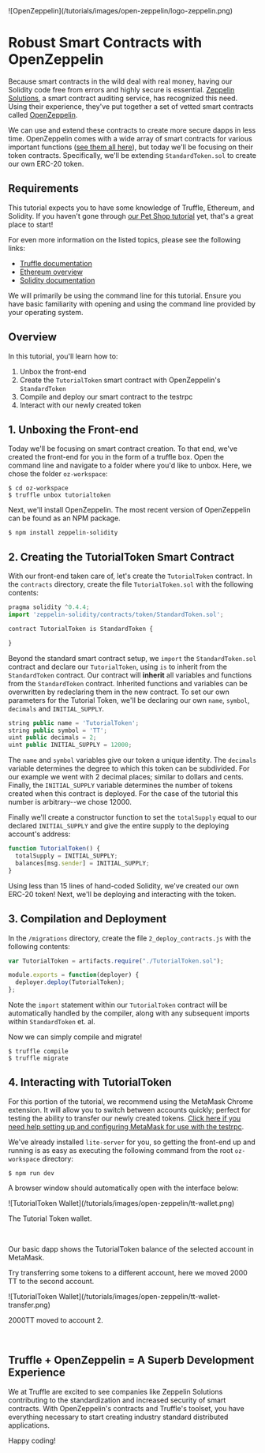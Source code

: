 <div class="text-center container">
  ![OpenZeppelin](/tutorials/images/open-zeppelin/logo-zeppelin.png)
</div>

# Robust Smart Contracts with OpenZeppelin

Because smart contracts in the wild deal with real money, having our Solidity code free from errors and highly secure is essential. [Zeppelin Solutions](https://zeppelin.solutions/), a smart contract auditing service, has recognized this need. Using their experience, they've put together a set of vetted smart contracts called [OpenZeppelin](https://openzeppelin.org/).

We can use and extend these contracts to create more secure dapps in less time. OpenZeppelin comes with a wide array of smart contracts for various important functions ([see them all here](https://github.com/OpenZeppelin/zeppelin-solidity)), but today we'll be focusing on their token contracts. Specifically, we'll be extending `StandardToken.sol` to create our own ERC-20 token.

## Requirements

This tutorial expects you to have some knowledge of Truffle, Ethereum, and Solidity. If you haven't gone through [our Pet Shop tutorial](/tutorials/pet-shop) yet, that's a great place to start!

For even more information on the listed topics, please see the following links:

* [Truffle documentation](/docs/)
* [Ethereum overview](https://ethereum.org/)
* [Solidity documentation](https://solidity.readthedocs.io/en/develop/)

We will primarily be using the command line for this tutorial. Ensure you have basic familiarity with opening and using the command line provided by your operating system.

## Overview

In this tutorial, you'll learn how to:

1. Unbox the front-end
2. Create the `TutorialToken` smart contract with OpenZeppelin's `StandardToken`
3. Compile and deploy our smart contract to the testrpc
4. Interact with our newly created token

## 1. Unboxing the Front-end

Today we'll be focusing on smart contract creation. To that end, we've created the front-end for you in the form of a truffle box. Open the command line and navigate to a folder where you'd like to unbox. Here, we chose the folder `oz-workspace`:

```shell
$ cd oz-workspace
$ truffle unbox tutorialtoken
```

Next, we'll install OpenZeppelin. The most recent version of OpenZeppelin can be found as an NPM package.

```shell
$ npm install zeppelin-solidity
```

## 2. Creating the TutorialToken Smart Contract

With our front-end taken care of, let's create the `TutorialToken` contract. In the `contracts` directory, create the file `TutorialToken.sol` with the following contents:

```javascript
pragma solidity ^0.4.4;
import 'zeppelin-solidity/contracts/token/StandardToken.sol';

contract TutorialToken is StandardToken {

}
```

Beyond the standard smart contract setup, we `import` the `StandardToken.sol` contract and declare our `TutorialToken`, using `is` to inherit from the `StandardToken` contract. Our contract will **inherit** all variables and functions from the `StandardToken` contract. Inherited functions and variables can be overwritten by redeclaring them in the new contract. To set our own parameters for the Tutorial Token, we'll be declaring our own `name`, `symbol`, `decimals` and `INITIAL_SUPPLY`.

```javascript
string public name = 'TutorialToken';
string public symbol = 'TT';
uint public decimals = 2;
uint public INITIAL_SUPPLY = 12000;
```

The `name` and `symbol` variables give our token a unique identity. The `decimals` variable determines the degree to which this token can be subdivided. For our example we went with 2 decimal places; similar to dollars and cents. Finally, the `INITIAL_SUPPLY` variable determines the number of tokens created when this contract is deployed. For the case of the tutorial this number is arbitrary--we chose 12000.

Finally we'll create a constructor function to set the `totalSupply` equal to our declared `INITIAL_SUPPLY` and give the entire supply to the deploying account's address:

```javascript
function TutorialToken() {
  totalSupply = INITIAL_SUPPLY;
  balances[msg.sender] = INITIAL_SUPPLY;
}
```

Using less than 15 lines of hand-coded Solidity, we've created our own ERC-20 token! Next, we'll be deploying and interacting with the token.

## 3. Compilation and Deployment

In the `/migrations` directory, create the file `2_deploy_contracts.js` with the following contents:

```javascript
var TutorialToken = artifacts.require("./TutorialToken.sol");

module.exports = function(deployer) {
  deployer.deploy(TutorialToken);
};
```

Note the `import` statement within our `TutorialToken` contract will be automatically handled by the compiler, along with any subsequent imports within `StandardToken` et. al.

Now we can simply compile and migrate!

```shell
$ truffle compile
$ truffle migrate
```

## 4. Interacting with TutorialToken

For this portion of the tutorial, we recommend using the MetaMask Chrome extension. It will allow you to switch between accounts quickly; perfect for testing the ability to transfer our newly created tokens. [Click here if you need help setting up and configuring MetaMask for use with the testrpc](/tutorials/pet-shop#using-our-dapp-in-chrome).

We've already installed `lite-server` for you, so getting the front-end up and running is as easy as executing the following command from the root `oz-workspace` directory:

```shell
$ npm run dev
```

A browser window should automatically open with the interface below:

<div class="text-center container">
  ![TutorialToken Wallet](/tutorials/images/open-zeppelin/tt-wallet.png)
  <p class="caption">The Tutorial Token wallet.</p><br/>
</div>

Our basic dapp shows the TutorialToken balance of the selected account in MetaMask.

Try transferring some tokens to a different account, here we moved 2000 TT to the second account.

<div class="text-center container">
  ![TutorialToken Wallet](/tutorials/images/open-zeppelin/tt-wallet-transfer.png)
  <p class="caption">2000TT moved to account 2.</p><br/>
</div>

## Truffle + OpenZeppelin = A Superb Development Experience

We at Truffle are excited to see companies like Zeppelin Solutions contributing to the standardization and increased security of smart contracts. With OpenZeppelin's contracts and Truffle's toolset, you have everything necessary to start creating industry standard distributed applications.

Happy coding!
